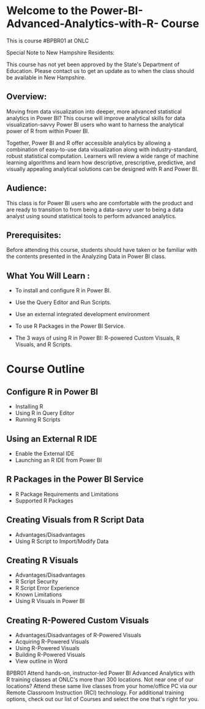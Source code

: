 # Welcome to the Power-BI-Advanced-Analytics-with-R- Course

This is course #BPBR01 at ONLC


Special Note to New Hampshire Residents:

This course has not yet been approved by the State's Department of Education. Please contact us to get an update as to when the class should be available in New Hampshire.

## Overview:

Moving from data visualization into deeper, more advanced statistical analytics in Power BI? This course will improve analytical skills for data visualization-savvy Power BI users who want to harness the analytical power of R from within Power BI.

Together, Power BI and R offer accessible analytics by allowing a combination of easy-to-use data visualization along with industry-standard, robust statistical computation. Learners will review a wide range of machine learning algorithms and learn how descriptive, prescriptive, predictive, and visually appealing analytical solutions can be designed with R and Power BI.

## Audience:

This class is for Power BI users who are comfortable with the product and are ready to transition to from being a data-savvy user to being a data analyst using sound statistical tools to perform advanced analytics.

## Prerequisites:

Before attending this course, students should have taken or be familiar with the contents presented in the Analyzing Data in Power BI class.

## What You Will Learn : 

* To install and configure R in Power BI.

* Use the Query Editor and Run Scripts. 

* Use an external integrated development environment

* To use R Packages in the Power BI Service.

* The 3 ways of using R in Power BI: R-powered Custom Visuals, R Visuals, and R Scripts.

# Course Outline

##  Configure R in Power BI
* Installing R
* Using R in Query Editor
* Running R Scripts

## Using an External R IDE
* Enable the External IDE
* Launching an R IDE from Power BI

## R Packages in the Power BI Service
* R Package Requirements and Limitations
* Supported R Packages

## Creating Visuals from R Script Data
* Advantages/Disadvantages
* Using R Script to Import/Modify Data

## Creating R Visuals
* Advantages/Disadvantages
* R Script Security
* R Script Error Experience
* Known Limitations
* Using R Visuals in Power BI

## Creating R-Powered Custom Visuals
* Advantages/Disadvantages of R-Powered Visuals
* Acquiring R-Powered Visuals
* Using R-Powered Visuals
* Building R-Powered Visuals
* View outline in Word 

BPBR01 
Attend hands-on, instructor-led Power BI Advanced Analytics with R training classes at ONLC's more than 300 locations. Not near one of our locations? Attend these same live classes from your home/office PC via our Remote Classroom Instruction (RCI) technology. 
For additional training options, check out our list of Courses and select the one that's right for you. 


